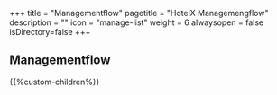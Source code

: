 +++
title = "Managementflow"
pagetitle = "HotelX Managemengflow"
description = ""
icon = "manage-list"
weight = 6
alwaysopen = false
isDirectory=false
+++

## Managementflow

{{%custom-children%}}
